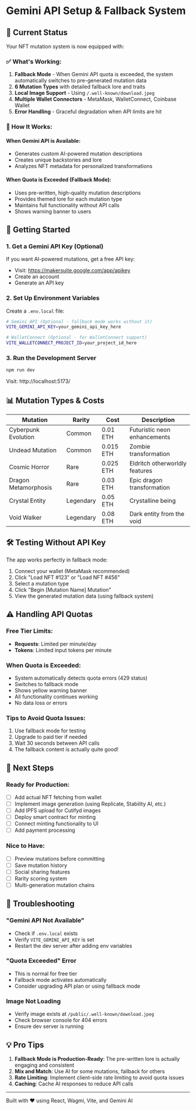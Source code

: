 # Gemini API Setup & Fallback System

## 🎯 Current Status

Your NFT mutation system is now equipped with:

### ✅ What's Working:

1. **Fallback Mode** - When Gemini API quota is exceeded, the system automatically switches to pre-generated mutation data
2. **6 Mutation Types** with detailed fallback lore and traits
3. **Local Image Support** - Using `/.well-known/download.jpeg`
4. **Multiple Wallet Connectors** - MetaMask, WalletConnect, Coinbase Wallet
5. **Error Handling** - Graceful degradation when API limits are hit

### 🔧 How It Works:

#### When Gemini API is Available:

- Generates custom AI-powered mutation descriptions
- Creates unique backstories and lore
- Analyzes NFT metadata for personalized transformations

#### When Quota is Exceeded (Fallback Mode):

- Uses pre-written, high-quality mutation descriptions
- Provides themed lore for each mutation type
- Maintains full functionality without API calls
- Shows warning banner to users

## 🚀 Getting Started

### 1. Get a Gemini API Key (Optional)

If you want AI-powered mutations, get a free API key:

- Visit: https://makersuite.google.com/app/apikey
- Create an account
- Generate an API key

### 2. Set Up Environment Variables

Create a `.env.local` file:

```bash
# Gemini API (Optional - fallback mode works without it)
VITE_GEMINI_API_KEY=your_gemini_api_key_here

# WalletConnect (Optional - for WalletConnect support)
VITE_WALLETCONNECT_PROJECT_ID=your_project_id_here
```

### 3. Run the Development Server

```bash
npm run dev
```

Visit: http://localhost:5173/

## 📊 Mutation Types & Costs

| Mutation             | Rarity    | Cost      | Description                    |
| -------------------- | --------- | --------- | ------------------------------ |
| Cyberpunk Evolution  | Common    | 0.01 ETH  | Futuristic neon enhancements   |
| Undead Mutation      | Common    | 0.015 ETH | Zombie transformation          |
| Cosmic Horror        | Rare      | 0.025 ETH | Eldritch otherworldly features |
| Dragon Metamorphosis | Rare      | 0.03 ETH  | Epic dragon transformation     |
| Crystal Entity       | Legendary | 0.05 ETH  | Crystalline being              |
| Void Walker          | Legendary | 0.08 ETH  | Dark entity from the void      |

## 🛠️ Testing Without API Key

The app works perfectly in fallback mode:

1. Connect your wallet (MetaMask recommended)
2. Click "Load NFT #123" or "Load NFT #456"
3. Select a mutation type
4. Click "Begin [Mutation Name] Mutation"
5. View the generated mutation data (using fallback system)

## ⚠️ Handling API Quotas

### Free Tier Limits:

- **Requests**: Limited per minute/day
- **Tokens**: Limited input tokens per minute

### When Quota is Exceeded:

- System automatically detects quota errors (429 status)
- Switches to fallback mode
- Shows yellow warning banner
- All functionality continues working
- No data loss or errors

### Tips to Avoid Quota Issues:

1. Use fallback mode for testing
2. Upgrade to paid tier if needed
3. Wait 30 seconds between API calls
4. The fallback content is actually quite good!

## 📝 Next Steps

### Ready for Production:

- [ ] Add actual NFT fetching from wallet
- [ ] Implement image generation (using Replicate, Stability AI, etc.)
- [ ] Add IPFS upload for Cutifyd images
- [ ] Deploy smart contract for minting
- [ ] Connect minting functionality to UI
- [ ] Add payment processing

### Nice to Have:

- [ ] Preview mutations before committing
- [ ] Save mutation history
- [ ] Social sharing features
- [ ] Rarity scoring system
- [ ] Multi-generation mutation chains

## 🐛 Troubleshooting

### "Gemini API Not Available"

- Check if `.env.local` exists
- Verify `VITE_GEMINI_API_KEY` is set
- Restart the dev server after adding env variables

### "Quota Exceeded" Error

- This is normal for free tier
- Fallback mode activates automatically
- Consider upgrading API plan or using fallback mode

### Image Not Loading

- Verify image exists at `/public/.well-known/download.jpeg`
- Check browser console for 404 errors
- Ensure dev server is running

## 💡 Pro Tips

1. **Fallback Mode is Production-Ready**: The pre-written lore is actually engaging and consistent
2. **Mix and Match**: Use AI for some mutations, fallback for others
3. **Rate Limiting**: Implement client-side rate limiting to avoid quota issues
4. **Caching**: Cache AI responses to reduce API calls

---

Built with ❤️ using React, Wagmi, Vite, and Gemini AI
